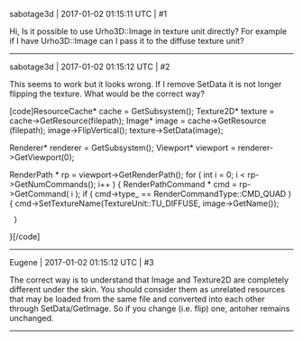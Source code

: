 sabotage3d | 2017-01-02 01:15:11 UTC | #1

Hi,
Is it possible to use Urho3D::Image in texture unit directly? For example if I have Urho3D::Image can I pass it to the diffuse texture unit?

-------------------------

sabotage3d | 2017-01-02 01:15:12 UTC | #2

This seems to work but it looks wrong. If I remove SetData it is not longer flipping the texture. What would be the correct way?

[code]ResourceCache* cache = GetSubsystem<ResourceCache>();
Texture2D* texture = cache->GetResource<Texture2D>(filepath);
Image* image = cache->GetResource<Image>(filepath);
image->FlipVertical();
texture->SetData(image);

Renderer* renderer = GetSubsystem<Renderer>();
Viewport* viewport = renderer->GetViewport(0);

RenderPath * rp = viewport->GetRenderPath();
  for ( int i = 0; i < rp->GetNumCommands(); i++ )
  {
     RenderPathCommand * cmd = rp->GetCommand( i );
     if ( cmd->type_ == RenderCommandType::CMD_QUAD )
     {
        cmd->SetTextureName(TextureUnit::TU_DIFFUSE, image->GetName());


     }

  }[/code]

-------------------------

Eugene | 2017-01-02 01:15:12 UTC | #3

The correct way is to understand that Image and Texture2D are completely different under the skin.
You should consider them as unrelated resources that may be loaded from the same file and converted into each other through SetData/GetImage.
So if you change (i.e. flip) one, antoher remains unchanged.

-------------------------


